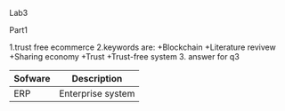 Lab3

Part1 

1.trust free ecommerce
2.keywords are:
+Blockchain
+Literature revivew
+Sharing economy
+Trust
+Trust-free system
3. answer for q3

| Sofware | Description       |
| ------- | ----------------- |
| ERP     | Enterprise system |

